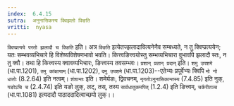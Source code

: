 ```yaml
---
index:  6.4.15
sutra:  अनुनासिकस्य क्विझलो क्ङिति
vritti:  nyasa
---
```


`क्विप्प्रत्यये परतो झलादौ च क्ङिति` इति। अत्र `क्ङिति` इत्येतज्झलादावित्यनेनैव सम्बध्यते, न तु क्विप्प्रत्ययेन; यतः सम्भवव्यभिचारे हि विशेष्यविशेषणभावो भवति। कित्त्वङित्त्वयोस्तु सम्भव्यभिचारा वुभावपि झलादौ स्तः, न तु क्वौ। तथा हि कित्त्वस्य क्वावव्यभिचारः, ङित्त्वस्य तवसम्भवः। `प्रशान् प्रतान् प्रदान्` इति। `शमु उपशमे` (धा.पा.1201), `तमु कांक्षायाम्` (धा.पा.1202), `दमु उपशमे` (धा.पा.1203)--एतेभ्यः प्रपूर्वेभ्यः क्विपि `मो नो धातोः` (8.2.64) इति नत्वम्। `शंशान्तः` इति। शमेर्यङः, द्विवचनम्, `नृगतोऽनुनासिकान्तस्य` (7.4.85) इति नुक्, `यङोऽचि च` (2.4.74) इति यङो लुक्, लट्, तस्, तस्य `सार्वधातुकमपित्` (1.2.4) इति ङित्त्वम्, `चर्करीतञ्च` (धा.पा.1081) इत्यदादौ पाठाददादित्वाच्छपो लुक्।।

